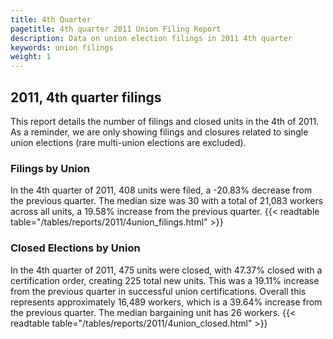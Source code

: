 ```yaml
---
title: 4th Quarter 
pagetitle: 4th quarter 2011 Union Filing Report
description: Data on union election filings in 2011 4th quarter 
keywords: union filings
weight: 1
---
```


## 2011, 4th quarter filings

This report details the number of filings and closed units in the 4th of 2011. As a reminder, we are only showing filings and closures related to single union elections (rare multi-union elections are excluded).

### Filings by Union
In the 4th quarter of 2011, 408 units were filed, a -20.83% decrease from the previous quarter. The median size was 30 with a total of 21,083 workers across all units, a 19.58% increase from the previous quarter.
{{< readtable table="/tables/reports/2011/4union_filings.html" >}}

### Closed Elections by Union
In the 4th quarter of 2011, 475 units were closed, with 47.37% closed with a certification order, creating 225 total new units. This was a 19.11% increase from the previous quarter in successful union certifications. Overall this represents approximately 16,489 workers, which is a 39.64% increase from the previous quarter. The median bargaining unit has 26 workers.
{{< readtable table="/tables/reports/2011/4union_closed.html" >}}
